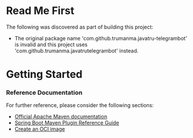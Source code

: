 # Read Me First
The following was discovered as part of building this project:

* The original package name 'com.github.trumanma.javatru-telegrambot' is invalid and this project uses 'com.github.trumanma.javatrutelegrambot' instead.

# Getting Started

### Reference Documentation
For further reference, please consider the following sections:

* [Official Apache Maven documentation](https://maven.apache.org/guides/index.html)
* [Spring Boot Maven Plugin Reference Guide](https://docs.spring.io/spring-boot/docs/2.4.9/maven-plugin/reference/html/)
* [Create an OCI image](https://docs.spring.io/spring-boot/docs/2.4.9/maven-plugin/reference/html/#build-image)

